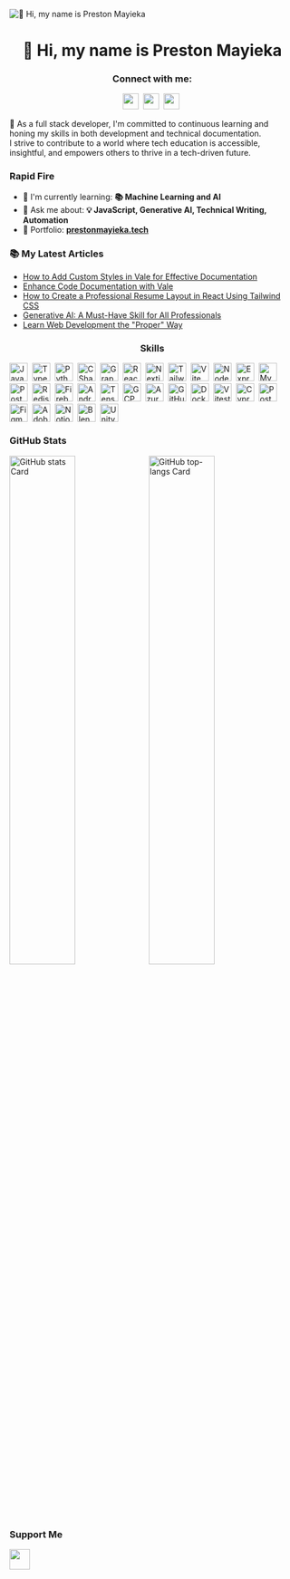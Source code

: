 ![👋 Hi, my name is Preston Mayieka](https://mir-s3-cdn-cf.behance.net/project_modules/max_1200/79731568097599.5b50bca477735.jpg)

<div id="toc">
  <ul align="center" style="list-style: none">
    <summary>
      <h1>
        👋 Hi, my name is Preston Mayieka
      </h1>
    </summary>
  </ul>
</div>

**<h3 align="center">Connect with me:</h3>** 
<p align="center"><a href="https://www.linkedin.com/in/preston-mayieka" target="_blank"><img src="https://img.shields.io/badge/LinkedIn-0077B5?style=for-the-badge&logo=linkedin&logoColor=white" height="28" style="margin-right: 4px"></a> <a href="https://twitter.com/preston_mayieka" target="_blank"><img src="https://img.shields.io/badge/Twitter-000000?style=for-the-badge&logo=X&logoColor=white" height="28" style="margin-right: 4px"></a> <a href="https://github.com/preston176" target="_blank"><img src="https://img.shields.io/badge/GitHub-100000?style=for-the-badge&logo=github&logoColor=white" height="28" style="margin-right: 4px"></a></p>

 <p align="left">🚀 As a full stack developer, I'm committed to continuous learning and honing my skills in both development and technical documentation. 
<br/>I strive to contribute to a world where tech education is accessible, insightful, and empowers others to thrive in a tech-driven future.</p>

**<h3 align="left">Rapid Fire</h3>**

- 🌱 I'm currently learning: **📚 Machine Learning and AI**
- 💬 Ask me about: **💡 JavaScript, Generative AI, Technical Writing, Automation**
- 📂 Portfolio: **<a href="prestonmayieka.tech" target="_blank">prestonmayieka.tech</a>**

**<h3 align="left">📚 My Latest Articles</h3>**

<!-- BLOG-POST-LIST:START -->
- [How to Add Custom Styles in Vale for Effective Documentation](https://codewithpres.hashnode.dev/how-to-add-custom-styles-in-vale-for-effective-documentation)
- [Enhance Code Documentation with Vale](https://codewithpres.hashnode.dev/enhance-code-documentation-with-vale)
- [How to Create a Professional Resume Layout in React Using Tailwind CSS](https://codewithpres.hashnode.dev/how-to-create-a-professional-resume-layout-in-react-using-tailwind-css)
- [Generative AI: A Must-Have Skill for All Professionals](https://codewithpres.hashnode.dev/generative-ai-a-must-have-skill-for-all-professionals)
- [Learn Web Development the &quot;Proper&quot; Way](https://codewithpres.hashnode.dev/learn-web-development-the-proper-way)
<!-- BLOG-POST-LIST:END -->

 **<h3 align="center">Skills</h3>**

<div style="display: flex; flex-wrap: wrap; gap: 4px; justify-content: left;"><img src="https://skillicons.dev/icons?i=javascript" height="32" alt="JavaScript" style="margin-right: 4px"> <img src="https://skillicons.dev/icons?i=typescript" height="32" alt="TypeScript" style="margin-right: 4px"> <img src="https://skillicons.dev/icons?i=python" height="32" alt="Python" style="margin-right: 4px"> <img src="https://skillicons.dev/icons?i=cs" height="32" alt="CSharp" style="margin-right: 4px"> <img src="https://skillicons.dev/icons?i=graphql" height="32" alt="Graphql" style="margin-right: 4px"> <img src="https://skillicons.dev/icons?i=react" height="32" alt="React" style="margin-right: 4px"> <img src="https://skillicons.dev/icons?i=nextjs" height="32" alt="Nextjs" style="margin-right: 4px"> <img src="https://skillicons.dev/icons?i=tailwind" height="32" alt="Tailwind CSS" style="margin-right: 4px"> <img src="https://skillicons.dev/icons?i=vite" height="32" alt="Vite" style="margin-right: 4px"> <img src="https://skillicons.dev/icons?i=nodejs" height="32" alt="Node.js" style="margin-right: 4px"> <img src="https://skillicons.dev/icons?i=express" height="32" alt="Express" style="margin-right: 4px"> <img src="https://skillicons.dev/icons?i=mysql" height="32" alt="MySQL" style="margin-right: 4px"> <img src="https://skillicons.dev/icons?i=postgresql" height="32" alt="PostgreSQL" style="margin-right: 4px"> <img src="https://skillicons.dev/icons?i=redis" height="32" alt="Redis" style="margin-right: 4px"> <img src="https://skillicons.dev/icons?i=firebase" height="32" alt="Firebase" style="margin-right: 4px"> <img src="https://skillicons.dev/icons?i=androidstudio" height="32" alt="Androidstudio" style="margin-right: 4px"> <img src="https://skillicons.dev/icons?i=tensorflow" height="32" alt="TensorFlow" style="margin-right: 4px"> <img src="https://skillicons.dev/icons?i=gcp" height="32" alt="GCP" style="margin-right: 4px"> <img src="https://skillicons.dev/icons?i=azure" height="32" alt="Azure" style="margin-right: 4px"> <img src="https://skillicons.dev/icons?i=githubactions" height="32" alt="GitHub Actions" style="margin-right: 4px"> <img src="https://skillicons.dev/icons?i=docker" height="32" alt="Docker" style="margin-right: 4px"> <img src="https://skillicons.dev/icons?i=vitest	" height="32" alt="Vitest" style="margin-right: 4px"> <img src="https://skillicons.dev/icons?i=cypress" height="32" alt="Cypress" style="margin-right: 4px"> <img src="https://skillicons.dev/icons?i=postman" height="32" alt="Postman" style="margin-right: 4px"> <img src="https://skillicons.dev/icons?i=figma" height="32" alt="Figma" style="margin-right: 4px"> <img src="https://skillicons.dev/icons?i=xd" height="32" alt="Adobe XD" style="margin-right: 4px"> <img src="https://skillicons.dev/icons?i=notion" height="32" alt="Notion" style="margin-right: 4px"> <img src="https://skillicons.dev/icons?i=blender" height="32" alt="Blender" style="margin-right: 4px"> <img src="https://skillicons.dev/icons?i=unity" height="32" alt="Unity" style="margin-right: 4px"></div>

 **<h3 align="left">GitHub Stats</h3>**

<p align="left">
  <img width="48%" src="https://github-readme-stats.vercel.app/api?username=preston176&theme=react&hide_title=false&hide_rank=false&show_icons=false&include_all_commits=false&count_private=true&line_height=23" alt="GitHub stats Card" />
  <img width="48%" src="https://github-readme-stats.vercel.app/api/top-langs?username=preston176&theme=react&hide_title=false&layout=compact&langs_count=6&hide_progress=false&card_width=400" alt="GitHub top-langs Card" />
</p>

 **<h3 align="left">Support Me</h3>**

<p align="left"><a href="https://ko-fi.com/pres176" target="_blank"><img src="https://img.shields.io/badge/Ko--fi-343B45?logo=kofi&logoColor=Black" height="36" style="margin-right: 4px"></a></p>
